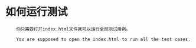 # 如何运行测试

        你只需要打开index.html文件就可以运行全部测试用例。
        
        You are supposed to open the index.html to run all the test cases.